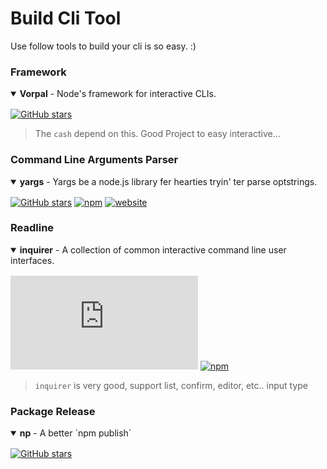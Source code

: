 # Build Cli Tool

Use follow tools to build your cli is so easy. :)

### Framework

<details open>
<summary style="margin-bottom: 16px"><strong>Vorpal</strong> - Node's framework for interactive CLIs.</summary>

[![GitHub stars](https://img.shields.io/github/stars/dthree/vorpal?style=flat-square)](https://github.com/dthree/vorpal)

> The `cash` depend on this. Good Project to easy interactive...

</details>

### Command Line Arguments Parser

<details open>
<summary style="margin-bottom: 16px"><strong>yargs</strong> - Yargs be a node.js library fer hearties tryin' ter parse optstrings.</summary>

[![GitHub stars](https://img.shields.io/github/stars/yargs/yargs?style=flat-square)](https://github.com/yargs/yargs) [![npm](https://img.shields.io/npm/v/yargs?style=flat-square)](https://www.npmjs.com/package/yargs) [![website](https://img.shields.io/badge/website-home-yellowgreen?style=flat-square)](http://yargs.js.org/)


</details>

### Readline

<details open>
<summary style="margin-bottom: 16px"><strong>inquirer</strong> - A collection of common interactive command line user interfaces.</summary>

[![GitHub stars](https://img.shields.io/github/stars/SBoudrias/Inquirer.js?style=flat-square)](https://github.com/SBoudrias/Inquirer.js) [![npm](https://img.shields.io/npm/v/inquirer?style=flat-square)](https://www.npmjs.com/package/inquirer)

> `inquirer` is very good, support list, confirm, editor, etc.. input type

</details>

### Package Release

<details open>
<summary style="margin-bottom: 16px"><strong>np</strong> - A better `npm publish`</summary>

[![GitHub stars](https://img.shields.io/github/stars/sindresorhus/np?style=flat-square)](https://github.com/sindresorhus/np)


</details>
